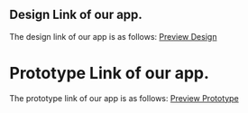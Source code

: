 ## Design Link of our app.
The design link of our app is as follows:
[Preview Design](https://www.figma.com/design/XrSQKGNUNKmpnjd7s0nj9w/Dia-Care-Design?node-id=1-2&t=KybHCghtkd7LWtxG-1)


# Prototype Link of our app.
The prototype link of our app is as follows:
[Preview Prototype](https://www.figma.com/proto/XrSQKGNUNKmpnjd7s0nj9w/Dia-Care-Design?node-id=1-2&t=KybHCghtkd7LWtxG-1)
